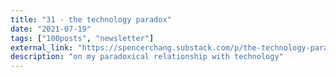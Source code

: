 ```yaml
---
title: "31 - the technology paradox"
date: "2021-07-19"
tags: ["100posts", "newsletter"]
external_link: "https://spencerchang.substack.com/p/the-technology-paradox-mini-31100"
description: "on my paradoxical relationship with technology"
---
```

